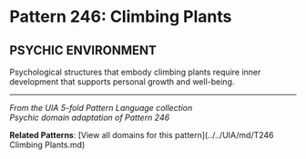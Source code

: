 # Pattern 246: Climbing Plants

## PSYCHIC ENVIRONMENT

Psychological structures that embody climbing plants require inner development that supports personal growth and well-being.

---

*From the UIA 5-fold Pattern Language collection*  
*Psychic domain adaptation of Pattern 246*

**Related Patterns**: [View all domains for this pattern](../../UIA/md/T246 Climbing Plants.md)